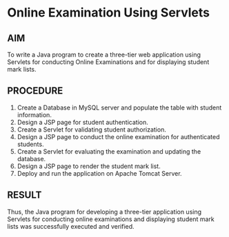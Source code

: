 # Online Examination Using Servlets

## AIM
To write a Java program to create a three-tier web application using Servlets for conducting Online Examinations and for displaying student mark lists.

## PROCEDURE
1. Create a Database in MySQL server and populate the table with student information.
2. Design a JSP page for student authentication.
3. Create a Servlet for validating student authorization.
4. Design a JSP page to conduct the online examination for authenticated students.
5. Create a Servlet for evaluating the examination and updating the database.
6. Design a JSP page to render the student mark list.
7. Deploy and run the application on Apache Tomcat Server.

## RESULT
Thus, the Java program for developing a three-tier application using Servlets for conducting online examinations and displaying student mark lists was successfully executed and verified.
